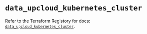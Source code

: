 # `data_upcloud_kubernetes_cluster`

Refer to the Terraform Registory for docs: [`data_upcloud_kubernetes_cluster`](https://www.terraform.io/docs/providers/upcloud/d/kubernetes_cluster).
